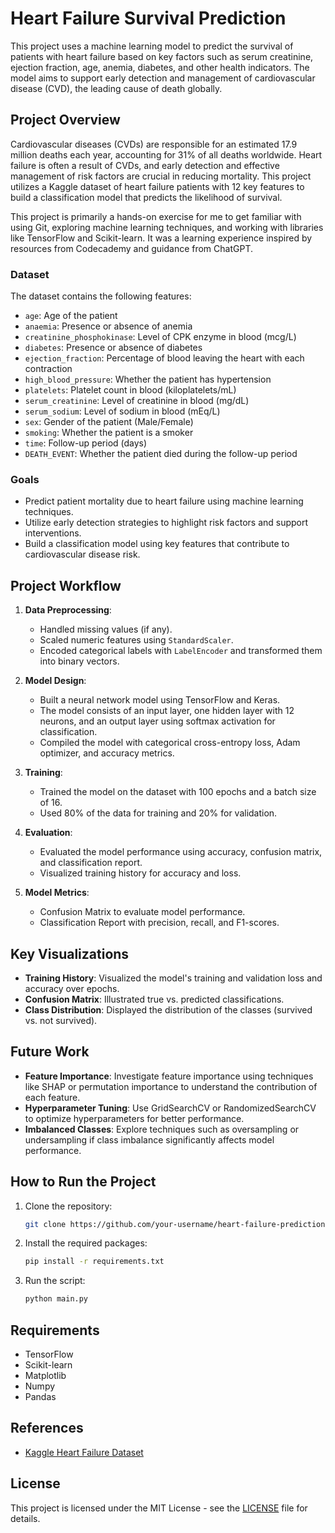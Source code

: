 # Heart Failure Survival Prediction

This project uses a machine learning model to predict the survival of patients with heart failure based on key factors such as serum creatinine, ejection fraction, age, anemia, diabetes, and other health indicators. The model aims to support early detection and management of cardiovascular disease (CVD), the leading cause of death globally.

## Project Overview

Cardiovascular diseases (CVDs) are responsible for an estimated 17.9 million deaths each year, accounting for 31% of all deaths worldwide. Heart failure is often a result of CVDs, and early detection and effective management of risk factors are crucial in reducing mortality. This project utilizes a Kaggle dataset of heart failure patients with 12 key features to build a classification model that predicts the likelihood of survival.

This project is primarily a hands-on exercise for me to get familiar with using Git, exploring machine learning techniques, and working with libraries like TensorFlow and Scikit-learn. It was a learning experience inspired by resources from Codecademy and guidance from ChatGPT.

### Dataset

The dataset contains the following features:
- `age`: Age of the patient
- `anaemia`: Presence or absence of anemia
- `creatinine_phosphokinase`: Level of CPK enzyme in blood (mcg/L)
- `diabetes`: Presence or absence of diabetes
- `ejection_fraction`: Percentage of blood leaving the heart with each contraction
- `high_blood_pressure`: Whether the patient has hypertension
- `platelets`: Platelet count in blood (kiloplatelets/mL)
- `serum_creatinine`: Level of creatinine in blood (mg/dL)
- `serum_sodium`: Level of sodium in blood (mEq/L)
- `sex`: Gender of the patient (Male/Female)
- `smoking`: Whether the patient is a smoker
- `time`: Follow-up period (days)
- `DEATH_EVENT`: Whether the patient died during the follow-up period

### Goals

- Predict patient mortality due to heart failure using machine learning techniques.
- Utilize early detection strategies to highlight risk factors and support interventions.
- Build a classification model using key features that contribute to cardiovascular disease risk.

## Project Workflow

1. **Data Preprocessing**:
    - Handled missing values (if any).
    - Scaled numeric features using `StandardScaler`.
    - Encoded categorical labels with `LabelEncoder` and transformed them into binary vectors.

2. **Model Design**:
    - Built a neural network model using TensorFlow and Keras.
    - The model consists of an input layer, one hidden layer with 12 neurons, and an output layer using softmax activation for classification.
    - Compiled the model with categorical cross-entropy loss, Adam optimizer, and accuracy metrics.

3. **Training**:
    - Trained the model on the dataset with 100 epochs and a batch size of 16.
    - Used 80% of the data for training and 20% for validation.

4. **Evaluation**:
    - Evaluated the model performance using accuracy, confusion matrix, and classification report.
    - Visualized training history for accuracy and loss.

5. **Model Metrics**:
    - Confusion Matrix to evaluate model performance.
    - Classification Report with precision, recall, and F1-scores.

## Key Visualizations

- **Training History**: Visualized the model's training and validation loss and accuracy over epochs.
- **Confusion Matrix**: Illustrated true vs. predicted classifications.
- **Class Distribution**: Displayed the distribution of the classes (survived vs. not survived).


## Future Work

- **Feature Importance**: Investigate feature importance using techniques like SHAP or permutation importance to understand the contribution of each feature.
- **Hyperparameter Tuning**: Use GridSearchCV or RandomizedSearchCV to optimize hyperparameters for better performance.
- **Imbalanced Classes**: Explore techniques such as oversampling or undersampling if class imbalance significantly affects model performance.

## How to Run the Project

1. Clone the repository:
    ```bash
    git clone https://github.com/your-username/heart-failure-prediction.git
    ```
2. Install the required packages:
    ```bash
    pip install -r requirements.txt
    ```
3. Run the script:
    ```bash
    python main.py
    ```

## Requirements

- TensorFlow
- Scikit-learn
- Matplotlib
- Numpy
- Pandas

## References

- [Kaggle Heart Failure Dataset](https://www.kaggle.com/andrewmvd/heart-failure-clinical-data)

## License

This project is licensed under the MIT License - see the [LICENSE](LICENSE) file for details.




